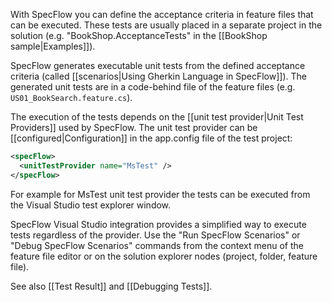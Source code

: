 With SpecFlow you can define the acceptance criteria in feature files that can be executed. These tests are usually placed in a separate project in the solution (e.g. "BookShop.AcceptanceTests" in the [[BookShop sample|Examples]]).

SpecFlow generates executable unit tests from the defined acceptance criteria (called [[scenarios|Using Gherkin Language in SpecFlow]]). The generated unit tests are in a code-behind file of the feature files (e.g. `US01_BookSearch.feature.cs`).

The execution of the tests depends on the [[unit test provider|Unit Test Providers]] used by SpecFlow. The unit test provider can be [[configured|Configuration]] in the app.config file of the test project:
```xml
<specFlow>
  <unitTestProvider name="MsTest" />
</specFlow>
```

For example for MsTest unit test provider the tests can be executed from the Visual Studio test explorer window.

SpecFlow Visual Studio integration provides a simplified way to execute tests regardless of the provider. Use the "Run SpecFlow Scenarios" or "Debug SpecFlow Scenarios" commands from the context menu of the feature file editor or on the solution explorer nodes (project, folder, feature file).

See also [[Test Result]] and [[Debugging Tests]].
